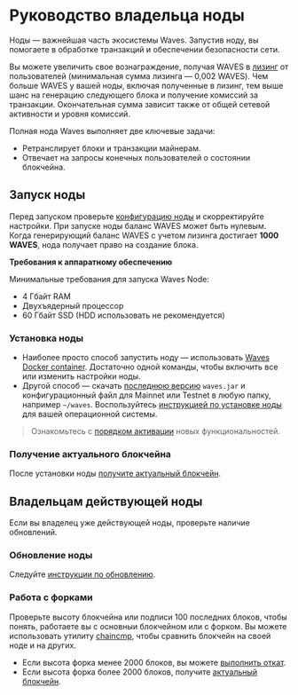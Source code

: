# Руководство владельца ноды

Ноды — важнейшая часть экосистемы Waves. Запустив ноду, вы помогаете в обработке транзакций и обеспечении безопасности сети.

Вы можете увеличить свое вознаграждение, получая WAVES в [лизинг](/ru/blockchain/leasing) от пользователей (минимальная сумма лизинга — 0,002 WAVES). Чем больше WAVES у вашей ноды, включая полученные в лизинг, тем выше шанс на генерацию следующего блока и получение комиссий за транзакции. Окончательная сумма зависит также от общей сетевой активности и уровня комиссий.

Полная нода Waves выполняет две ключевые задачи:

* Ретранслирует блоки и транзакции майнерам.
* Отвечает на запросы конечных пользователей о состоянии блокчейна.

## Запуск ноды

Перед запуском проверьте [конфигурацию ноды](/ru/waves-node/node-configuration) и скорректируйте настройки. При запуске ноды баланс WAVES может быть нулевым. Когда генерирующий баланс WAVES с учетом лизинга достигает **1000 WAVES**, нода получает право на создание блока.

**Требования к аппаратному обеспечению**

Минимальные требования для запуска Waves Node:

* 4 Гбайт RAM
* Двухъядерный процессор
* 60 Гбайт SSD (HDD использовать не рекомендуется)

### Установка ноды

* Наиболее просто способ запустить ноду — использовать [Waves Docker container](en/waves-node/waves-node-in-docker). Достаточно одной команды, чтобы включить все или изменить настройки ноды.
* Другой способ — скачать [последнюю версию](https://github.com/wavesplatform/Waves/releases) `waves.jar` и конфигурационный файл для Mainnet или Testnet в любую папку, например `~/waves`. Воспользуйтесь [инструкцией по установке ноды](en/waves-node/how-to-install-a-node/how-to-install-a-node) для вашей операционной системы.

> Ознакомьтесь с [порядком активации](en/waves-node/how-to-install-a-node/how-to-install-a-node) новых функциональностей.

### Получение актуального блокчейна

После установки ноды [получите актуальный блокчейн](/ru/waves-node/options-for-getting-actual-blockchain).

## Владельцам действующей ноды

Если вы владелец уже действующей ноды, проверьте наличие обновлений.

### Обновление ноды

Следуйте [инструкции по обновлению](/ru/waves-node/upgrading).

### Работа с форками

Проверьте высоту блокчейна или подписи 100 последних блоков, чтобы понять, работаете вы с основныи блокчейном или с форком. Вы можете использовать утилиту [chaincmp](https://github.com/wavesplatform/gowaves/releases/tag/v0.1.2), чтобы сравнить блокчейн на своей ноде и на других.

* Если высота форка менее 2000 блоков, вы можете [выполнить откат](en/waves-node/how-to-rollback-a-node).
* Если высота форка более 2000 блоков, получите [актуальный блокчейн](/ru/waves-node/options-for-getting-actual-blockchain).
